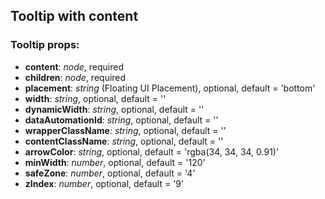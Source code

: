 ## **Tooltip with content**

### Tooltip props:

- **content**: _node_, required
- **children**: _node_, required
- **placement**: _string_ (Floating UI Placement), optional, default = 'bottom'
- **width**: _string_, optional, default = ''
- **dynamicWidth**: _string_, optional, default = ''
- **dataAutomationId**: _string_, optional, default = ''
- **wrapperClassName**: _string_, optional, default = ''
- **contentClassName**: _string_, optional, default = ''
- **arrowColor**: _string_, optional, default = 'rgba(34, 34, 34, 0.91)'
- **minWidth**: _number_, optional, default = '120'
- **safeZone**: _number_, optional, default = '4'
- **zIndex**: _number_, optional, default = '9'
